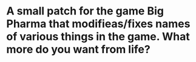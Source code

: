<h1> A small patch for the game Big Pharma that modifieas/fixes  names of various things in the game. What more do you want from life? </h1>
